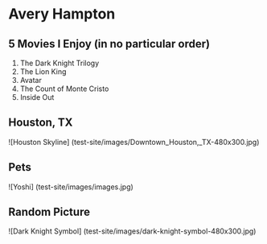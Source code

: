 # Avery Hampton

## 5 Movies I Enjoy **(in no particular order)**
1. The Dark Knight Trilogy
1. The Lion King
1. Avatar
1. The Count of Monte Cristo
1. Inside Out
## Houston, TX
![Houston Skyline] (test-site/images/Downtown_Houston,_TX-480x300.jpg)
## Pets
![Yoshi] (test-site/images/images.jpg)
## Random Picture
![Dark Knight Symbol] (test-site/images/dark-knight-symbol-480x300.jpg)